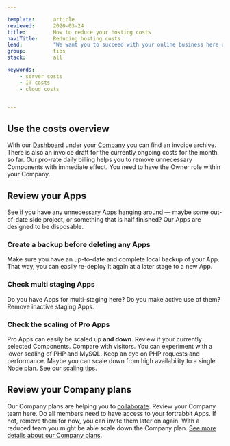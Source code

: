 ```yaml
---

template:      article
reviewed:      2020-03-24
title:         How to reduce your hosting costs
naviTitle:     Reducing hosting costs
lead:          "We want you to succeed with your online business here on fortrabbit. This article helps you reviewing costs and scaling down to save costs."
group:         tips
stack:         all

keywords:
    - server costs
    - IT costs
    - cloud costs


---
```


## Use the costs overview

With our [Dashboard](/dashboard) under your [Company](/company) you can find an invoice archive. There is also an invoice draft for the currently ongoing costs for the month so far. Our pro-rate daily billing helps you to remove unnecessary Components with immediate effect. You need to have the Owner role within your Company.


## Review your Apps

See if you have any unnecessary Apps hanging around — maybe some out-of-date side project, or something that is half finished? Our Apps are designed to be disposable. 

### Create a backup before deleting any Apps

Make sure you have an up-to-date and complete local backup of your App. That way, you can easily re-deploy it again at a later stage to a new App.


### Check multi staging Apps

Do you have Apps for multi-staging here? Do you make active use of them? Remove inactive staging Apps.


### Check the scaling of Pro Apps

Pro Apps can easily be scaled up **and down**. Review if your currently selected Components. Compare with visitors. You can experiment with a lower scaling of PHP and MySQL. Keep an eye on PHP requests and performance. Maybe you can scale down from high availability to a single Node plan. See our [scaling tips](/scaling-pro).


## Review your Company plans

Our Company plans are helping you to [collaborate](/collaboration). Review your Company team here. Do all members need to have access to your fortrabbit Apps. If not, remove them for now, you can invite them later on again. With a reduced team you might be able scale down the Company plan. [See more details about our Company plans](https://www.fortrabbit.com/company-plans).

